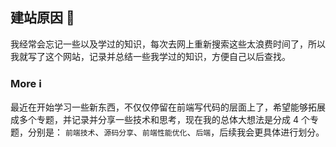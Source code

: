 ## 建站原因 🤔

我经常会忘记一些以及学过的知识，每次去网上重新搜索这些太浪费时间了，所以我就写了这个网站，记录并总结一些我学过的知识，方便自己以后查找。

### More ℹ️

最近在开始学习一些新东西，不仅仅停留在前端写代码的层面上了，希望能够拓展成多个专题，并记录并分享一些技术和思考，现在我的总体大想法是分成 4 个专题，分别是：
<code>前端技术</code>、<code>源码分享</code>、<code>前端性能优化</code>、<code>后端</code>，后续我会更具体进行划分。
